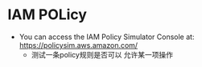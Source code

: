 
#  IAM POLicy

- You can access the IAM Policy Simulator Console at: https://policysim.aws.amazon.com/
  - 测试一条policy规则是否可以 允许某一项操作
